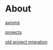 # About

[axioms](philosophy/axioms.md)

[projects](development/projects.md)

[old project migration](old_project_migration/readme.md)
